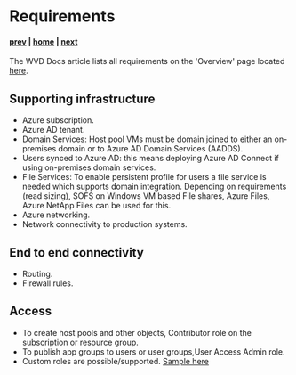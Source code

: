 # Requirements

#### [prev](./concepts.md) | [home](./welcome.md)  | [next](./deployment-s20.md)

The WVD Docs article lists all requirements on the 'Overview' page located [here](https://docs.microsoft.com/en-us/azure/virtual-desktop/overview). 

## Supporting infrastructure
- Azure subscription.
- Azure AD tenant.
- Domain Services: 
Host pool VMs must be domain joined to either an on-premises domain or to Azure AD Domain Services (AADDS).
- Users synced to Azure AD: this means deploying Azure AD Connect if using on-premises domain services.
- File Services: To enable persistent profile for users a file service is needed which supports domain integration. Depending on requirements (read sizing), SOFS on Windows VM based File shares, Azure Files, Azure NetApp Files can be used for this.
- Azure networking.
- Network connectivity to production systems.

## End to end connectivity
- Routing.
- Firewall rules.

## Access
- To create host pools and other objects, Contributor role on the subscription or resource group.
- To publish app groups to users or user groups,User Access Admin role.
- Custom roles are possible/supported. [Sample here](https://github.com/DeanCefola/Azure-WVD/tree/master/WVD%20Permissions)


